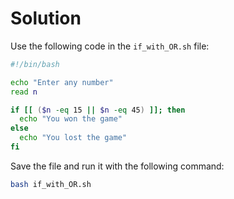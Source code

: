 # Solution

Use the following code in the `if_with_OR.sh` file:

```bash
#!/bin/bash

echo "Enter any number"
read n

if [[ ($n -eq 15 || $n -eq 45) ]]; then
  echo "You won the game"
else
  echo "You lost the game"
fi
```

Save the file and run it with the following command:

```bash
bash if_with_OR.sh
```
